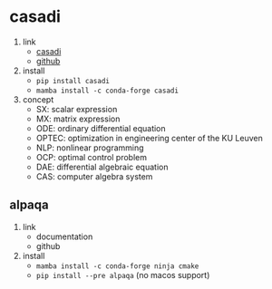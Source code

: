 # casadi

1. link
   * [casadi](https://web.casadi.org/)
   * [github](https://github.com/casadi/casadi)
2. install
   * `pip install casadi`
   * `mamba install -c conda-forge casadi`
3. concept
   * SX: scalar expression
   * MX: matrix expression
   * ODE: ordinary differential equation
   * OPTEC: optimization in engineering center of the KU Leuven
   * NLP: nonlinear programming
   * OCP: optimal control problem
   * DAE: differential algebraic equation
   * CAS: computer algebra system

## alpaqa

1. link
   * documentation
   * github
2. install
   * `mamba install -c conda-forge ninja cmake`
   * `pip install --pre alpaqa` (no macos support)
